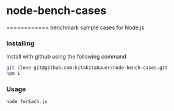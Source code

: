 # node-bench-cases
============
benchmark sample cases for Node.js

### Installing
Install with github using the following command

```sh
git clone git@github.com:kitakitabauer/node-bench-cases.git
npm i
```

### Usage
```sh
node forEach.js
```

